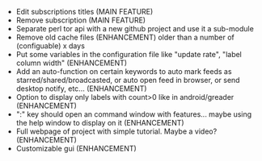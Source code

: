 * Edit subscriptions titles (MAIN FEATURE)
* Remove subscription (MAIN FEATURE)
* Separate perl tor api with a new github project and use it a sub-module
* Remove old cache files (ENHANCEMENT) older than a number of (configuable) x days
* Put some variables in the configuration file like "update rate", "label column width" (ENHANCEMENT)
* Add an auto-function on certain keywords to auto mark feeds as starred/shared/broadcasted, or auto open  feed in browser, or send desktop notify, etc... (ENHANCEMENT)
* Option to display only labels with count>0 like in android/greader (ENHANCEMENT)
* ":" key should open an command window with features... maybe using the help window to display on it (ENHANCEMENT)
* Full webpage of project with simple tutorial. Maybe a video?  (ENHANCEMENT)
* Customizable gui (ENHANCEMENT)

